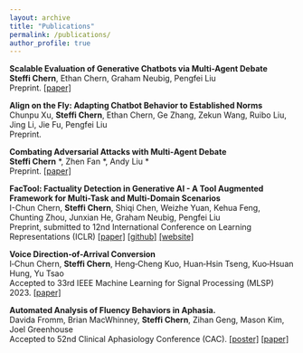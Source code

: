 ```yaml
---
layout: archive
title: "Publications"
permalink: /publications/
author_profile: true
---
```


**Scalable Evaluation of Generative Chatbots via Multi-Agent Debate**  
**Steffi Chern**, Ethan Chern, Graham Neubig, Pengfei Liu    
Preprint. [[paper]](https://drive.google.com/file/d/1fKKE0hSTfQc1_lxHgusVQ9DEWCRl9f6b/view) 

**Align on the Fly: Adapting Chatbot Behavior to Established Norms**     
Chunpu Xu, **Steffi Chern**, Ethan Chern, Ge Zhang, Zekun Wang, Ruibo Liu, Jing Li, Jie Fu, Pengfei Liu       
Preprint. 

**Combating Adversarial Attacks with Multi‑Agent Debate**  
**Steffi Chern** *, Zhen Fan *, Andy Liu *      
Preprint. [[paper]](https://drive.google.com/file/d/1ihrBa6zQCEkEZGS063pv0DeTiAvXy4u_/view)

**FacTool: Factuality Detection in Generative AI - A Tool Augmented Framework for Multi-Task and Multi-Domain Scenarios**  
I-Chun Chern, **Steffi Chern**, Shiqi Chen, Weizhe Yuan, Kehua Feng, Chunting Zhou, Junxian He, Graham Neubig, Pengfei Liu    
Preprint, submitted to 12nd International Conference on Learning Representations (ICLR) [[paper]](https://arxiv.org/abs/2307.13528) [[github]](https://github.com/GAIR-NLP/factool) [[website]](https://ethanc111.github.io/factool_website/)

**Voice Direction‑of-Arrival Conversion**  
I‑Chun Chern, **Steffi Chern**, Heng‑Cheng Kuo, Huan‑Hsin Tseng, Kuo‑Hsuan Hung, Yu Tsao  
Accepted to 33rd IEEE Machine Learning for Signal Processing (MLSP) 2023. [[paper]](https://ieeexplore.ieee.org/abstract/document/10285936)

**Automated Analysis of Fluency Behaviors in Aphasia.**    
Davida Fromm, Brian MacWhinney, **Steffi Chern**, Zihan Geng, Mason Kim, Joel Greenhouse   
Accepted to 52nd Clinical Aphasiology Conference (CAC). [[poster]](https://aphasia.talkbank.org/posters/23CAC-Fromm.pdf) [[paper]](https://drive.google.com/file/d/1_cZjQS0qW4kYmwJhCcCKMt3OGcr9AdJV/view)

